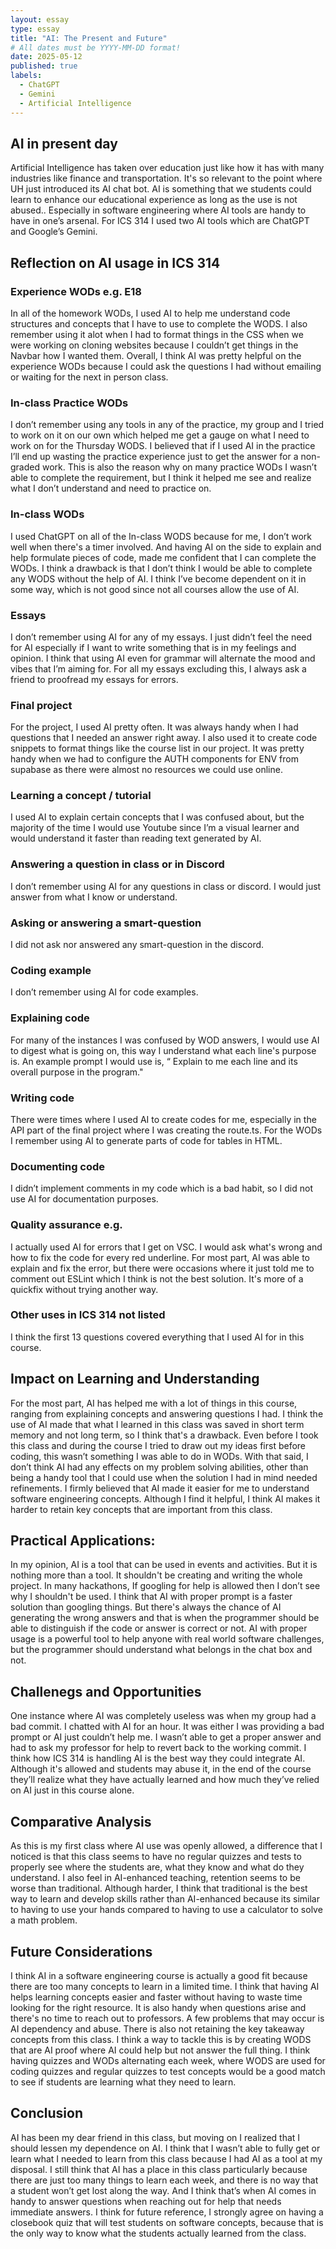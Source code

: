 ```yaml
---
layout: essay
type: essay
title: "AI: The Present and Future"
# All dates must be YYYY-MM-DD format!
date: 2025-05-12
published: true
labels:
  - ChatGPT
  - Gemini
  - Artificial Intelligence
---
```


## AI in present day

Artificial Intelligence has taken over education just like how it has with many industries like finance and transportation. It's so relevant to the point where UH just introduced its AI chat bot. AI is something that we students could learn to enhance our educational experience as long as the use is not abused.. Especially in software engineering where AI tools are handy to have in one’s arsenal. For ICS 314 I used two AI tools which are ChatGPT and Google’s Gemini.

## Reflection on AI usage in ICS 314

### Experience WODs e.g. E18

In all of the homework WODs, I used AI to help me understand code structures and concepts that I have to use to complete the WODS. I also remember using it alot when I had to format things in the CSS when we were working on cloning websites because I couldn’t get things in the Navbar how I wanted them. Overall, I think AI was pretty helpful on the experience WODs because I could ask the questions I had without emailing or waiting for the next in person class. 

### In-class Practice WODs

I don’t remember using any tools in any of the practice, my group and I tried to work on it on our own which helped me get a gauge on what I need to work on for the Thursday WODS. I believed that if I used AI in the practice I’ll end up wasting the practice experience just to get the answer for a non-graded work. This is also the reason why on many practice WODs I wasn’t able to complete the requirement, but I think it helped me see and realize what I don’t understand and need to practice on.

### In-class WODs

I used ChatGPT on all of the In-class WODS because for me, I don’t work well when there's a timer involved. And having AI on the side to explain and help formulate pieces of code, made me confident that I can complete the WODs. I think a drawback is that I don’t think I would be able to complete any WODS without the help of AI. I think I’ve become dependent on it in some way, which is not good since not all courses allow the use of AI.

### Essays

I don’t remember using AI for any of my essays. I just didn’t feel the need for AI especially if I want to write something that is in my feelings and opinion. I think that using AI even for grammar will alternate the mood and vibes that I’m aiming for. For all my essays excluding this, I always ask a friend to proofread my essays for errors. 

### Final project

For the project, I used AI pretty often. It was always handy when I had questions that I needed an answer right away. I also used it to create code snippets to format things like the course list in our project. It was pretty handy when we had to configure the AUTH components for ENV from supabase as there were almost no resources we could use online.  

### Learning a concept / tutorial

I used AI to explain certain concepts that I was confused about, but the majority of the time I would use Youtube since I’m a visual learner and would understand it faster than reading text generated by AI.

### Answering a question in class or in Discord

I don’t remember using AI for any questions in class or discord. I would just answer from what I know or understand. 

### Asking or answering a smart-question

I did not ask nor answered any smart-question in the discord.  

### Coding example 

I don’t remember using AI for code examples.

### Explaining code

For many of the instances I was confused by WOD answers, I would use AI to digest what is going on, this way I understand what each line's purpose is. An example prompt I would use is, “<chunk of code> Explain to me each line and its overall purpose in the program."

### Writing code

There were times where I used AI to create codes for me, especially in the API part of the final project where I was creating the route.ts. For the WODs I remember using AI to generate parts of code for tables in HTML. 

### Documenting code

I didn’t implement comments in my code which is a bad habit, so I did not use AI for documentation purposes.

### Quality assurance e.g. 

I actually used AI for errors that I get on VSC. I would ask what's wrong and how to fix the code for every red underline. For most part, AI was able to explain and fix the error, but there were occasions where it just told me to comment out ESLint which I think is not the best solution. It's more of a quickfix without trying another way.

### Other uses in ICS 314 not listed

I think the first 13 questions covered everything that I used AI for in this course.

## Impact on Learning and Understanding

For the most part, AI has helped me with a lot of things in this course, ranging from explaining concepts and answering questions I had. I think the use of AI made that what I learned in this class was saved in short term memory and not long term, so I think that's a drawback. Even before I took this class and during the course I tried to draw out my ideas first before coding, this wasn’t something I was able to do in WODs. With that said, I don’t think AI had any effects on my problem solving abilities, other than being a handy tool that I could use when the solution I had in mind needed refinements. I firmly believed that AI made it easier for me to understand software engineering concepts. Although I find it helpful, I think AI makes it harder to retain key concepts that are important from this class.

## Practical Applications:

In my opinion, AI is a tool that can be used in events and activities. But it is nothing more than a tool. It shouldn't be creating and writing the whole project. In many hackathons, If googling for help is allowed then I don’t see why I shouldn't be used. I think that AI with proper prompt is a faster solution than googling things. But there's always the chance of AI generating the wrong answers and that is when the programmer should be able to distinguish if the code or answer is correct or not. AI with proper usage is a powerful tool to help anyone with real world software challenges, but the programmer should understand what belongs in the chat box and not.

## Challenegs and Opportunities 

One instance where AI was completely useless was when my group had a bad commit. I chatted with AI for an hour. It was either I was providing a bad prompt or AI just couldn’t help me. I wasn’t able to get a proper answer and had to ask my professor for help to revert back to the working commit. I think how ICS 314 is handling AI is the best way they could integrate AI. Although it's allowed and students may abuse it, in the end of the course they’ll realize what they have actually learned and how much they’ve relied on AI just in this course alone. 

## Comparative Analysis

As this is my first class where AI use was openly allowed, a difference that I noticed is that this class seems to have no regular quizzes and tests to properly see where the students are, what they know and what do they understand. I also feel in AI-enhanced teaching, retention seems to be worse than traditional. Although harder, I think that traditional is the best way to learn and develop skills rather than AI-enhanced because its similar to having to use your hands compared to having to use a calculator to solve a math problem.

## Future Considerations

I think AI in a software engineering course is actually a good fit because there are too many concepts to learn in a limited time. I think that having AI helps learning concepts easier and faster without having to waste time looking for the right resource. It is also handy when questions arise and there's no time to reach out to professors. A few problems that may occur is AI dependency and abuse. There is also not retaining the key takeaway concepts from this class. I think a way to tackle this is by creating WODS that are AI proof where AI could help but not answer the full thing. I think having quizzes and WODs alternating each week, where WODS are used for coding quizzes and regular quizzes to test concepts would be a good match to see if students are learning what they need to learn.

## Conclusion

AI has been my dear friend in this class, but moving on I realized that I should lessen my dependence on AI. I think that I wasn’t able to fully get or learn what I needed to learn from this class because I had AI as a tool at my disposal. I still think that AI has a place in this class particularly because there are just too many things to learn each week, and there is no way that a student won’t get lost along the way. And I think that’s when AI comes in handy to answer questions when reaching out for help that needs immediate answers. I think for future reference, I strongly agree on having a closebook quiz that will test students on software concepts, because that is the only way to know what the students actually learned from the class. 































